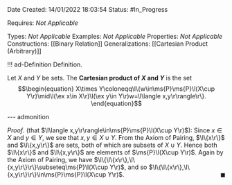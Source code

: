 <br />
<br />

Date Created: 14/01/2022 18:03:54
Status: #In_Progress

Requires: _Not Applicable_

Types: _Not Applicable_
Examples: _Not Applicable_ 
Properties: _Not Applicable_
Constructions: [[Binary Relation]]
Generalizations: [[Cartesian Product (Arbitrary)]]

!!! ad-Definition Definition.

Let $X$ and $Y$ be sets. The **Cartesian product of $X$ and $Y$** is the set
$$\begin{equation}
    X\times Y\coloneqq\l\{w\in\ms{P}\ms{P}\l(X\cup Y\r)\mid\l(\ex x\in X\r)\l(\ex y\in Y\r)w=\l\langle x,y\r\rangle\r\}.
\end{equation}$$

--- admonition

_Proof_. (that $\l\langle x,y\r\rangle\in\ms{P}\ms{P}\l(X\cup Y\r)$): Since $x\in X$ and $y\in Y$, we see that $x,y\in X\cup Y$. From the Axiom of Pairing, $\l\{x\r\}$ and $\l\{x,y\r\}$ are sets, both of which are subsets of $X\cup Y$. Hence both $\l\{x\r\}$ and $\l\{x,y\r\}$ are elements of $\ms{P}\l(X\cup Y\r)$. Again by the Axiom of Pairing, we have $\l\{\l\{x\r\},\l\{x,y\r\}\r\}\subseteq\ms{P}\l(X\cup Y\r)$, and so $\l\{\l\{x\r\},\l\{x,y\r\}\r\}\in\ms{P}\ms{P}\l(X\cup Y\r)$.<span style="float:right;">$\blacksquare$</span>
